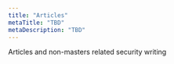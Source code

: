 ```yaml
---
title: "Articles"
metaTitle: "TBD"
metaDescription: "TBD"
---
```


Articles and non-masters related security writing
